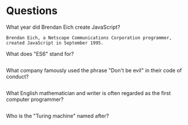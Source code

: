# Questions

What year did Brendan Eich create JavaScript?

```
Brendan Eich, a Netscape Communications Corporation programmer, created JavaScript in September 1995.
```

What does "ES6" stand for?

```

```

What company famously used the phrase "Don't be evil" in their code of conduct?

```

```

What English mathematician and writer is often regarded as the first computer programmer?

```

```

Who is the "Turing machine" named after?

```

```
